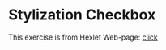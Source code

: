# Stylization Checkbox
This exercise is from Hexlet
Web-page: [click](https://xalunee.github.io/stylization-checkbox/)